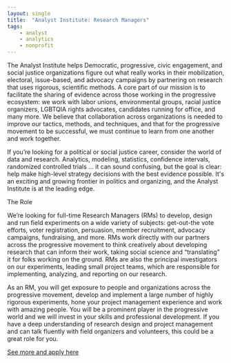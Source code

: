 ```yaml
---
layout: single
title:  "Analyst Institute: Research Managers"
tags: 
    - analyst
    - analytics
    - nonprofit
---
```

The Analyst Institute helps Democratic, progressive, civic engagement, and social justice organizations figure out what really works in their mobilization, electoral, issue-based, and advocacy campaigns by partnering on research that uses rigorous, scientific methods. A core part of our mission is to facilitate the sharing of evidence across those working in the progressive ecosystem: we work with labor unions, environmental groups, racial justice organizers, LGBTQIA rights advocates, candidates running for office, and many more. We believe that collaboration across organizations is needed to improve our tactics, methods, and techniques, and that for the progressive movement to be successful, we must continue to learn from one another and work together.

If you’re looking for a political or social justice career, consider the world of data and research. Analytics, modeling, statistics, confidence intervals, randomized controlled trials … it can sound confusing, but the goal is clear: help make high-level strategy decisions with the best evidence possible. It's an exciting and growing frontier in politics and organizing, and the Analyst Institute is at the leading edge.

The Role

We’re looking for full-time Research Managers (RMs) to develop, design and run field experiments on a wide variety of subjects: get-out-the vote efforts, voter registration, persuasion, member recruitment, advocacy campaigns, fundraising, and more. RMs work directly with our partners across the progressive movement to think creatively about developing research that can inform their work, taking social science and “translating” it for folks working on the ground. RMs are also the principal investigators on our experiments, leading small project teams, which are responsible for implementing, analyzing, and reporting on our research.

As an RM, you will get exposure to people and organizations across the progressive movement, develop and implement a large number of highly rigorous experiments, hone your project management experience and work with amazing people. You will be a prominent player in the progressive world and we will invest in your skills and professional development. If you have a deep understanding of research design and project management and can talk fluently with field organizers and volunteers, this could be a great role for you.

[See more and apply here](https://analystinstitute.recruitee.com/o/research-manager-washington)
